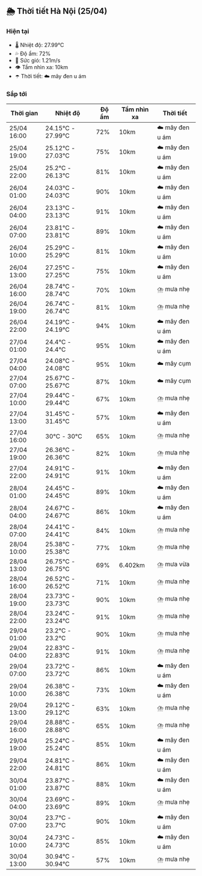 ## 🌦️ Thời tiết Hà Nội (25/04)

### Hiện tại

- 🌡️ Nhiệt độ: 27.99℃
- 💦 Độ ẩm: 72%
- 💨 Sức gió: 1.21m/s
- 👁️ Tầm nhìn xa: 10km
- ☂️ Thời tiết: ☁️ mây đen u ám

### Sắp tới

| Thời gian | Nhiệt độ | Độ ẩm | Tầm nhìn xa | Thời tiết |
| --- | --- | --- | --- | --- |
| 25/04 16:00 | 24.15℃ - 27.99℃ | 72% | 10km | ☁️ mây đen u ám |
| 25/04 19:00 | 25.12℃ - 27.03℃ | 75% | 10km | ☁️ mây đen u ám |
| 25/04 22:00 | 25.2℃ - 26.13℃ | 81% | 10km | ☁️ mây đen u ám |
| 26/04 01:00 | 24.03℃ - 24.03℃ | 90% | 10km | ☁️ mây đen u ám |
| 26/04 04:00 | 23.13℃ - 23.13℃ | 91% | 10km | ☁️ mây đen u ám |
| 26/04 07:00 | 23.81℃ - 23.81℃ | 89% | 10km | ☁️ mây đen u ám |
| 26/04 10:00 | 25.29℃ - 25.29℃ | 81% | 10km | ☁️ mây đen u ám |
| 26/04 13:00 | 27.25℃ - 27.25℃ | 75% | 10km | ☁️ mây đen u ám |
| 26/04 16:00 | 28.74℃ - 28.74℃ | 70% | 10km | ⛈️ mưa nhẹ |
| 26/04 19:00 | 26.74℃ - 26.74℃ | 81% | 10km | ⛈️ mưa nhẹ |
| 26/04 22:00 | 24.19℃ - 24.19℃ | 94% | 10km | ☁️ mây đen u ám |
| 27/04 01:00 | 24.4℃ - 24.4℃ | 95% | 10km | ☁️ mây đen u ám |
| 27/04 04:00 | 24.08℃ - 24.08℃ | 95% | 10km | ☁️ mây cụm |
| 27/04 07:00 | 25.67℃ - 25.67℃ | 87% | 10km | ☁️ mây cụm |
| 27/04 10:00 | 29.44℃ - 29.44℃ | 67% | 10km | ⛈️ mưa nhẹ |
| 27/04 13:00 | 31.45℃ - 31.45℃ | 57% | 10km | ☁️ mây đen u ám |
| 27/04 16:00 | 30℃ - 30℃ | 65% | 10km | ⛈️ mưa nhẹ |
| 27/04 19:00 | 26.36℃ - 26.36℃ | 82% | 10km | ⛈️ mưa nhẹ |
| 27/04 22:00 | 24.91℃ - 24.91℃ | 91% | 10km | ☁️ mây đen u ám |
| 28/04 01:00 | 24.45℃ - 24.45℃ | 89% | 10km | ☁️ mây đen u ám |
| 28/04 04:00 | 24.67℃ - 24.67℃ | 86% | 10km | ☁️ mây đen u ám |
| 28/04 07:00 | 24.41℃ - 24.41℃ | 84% | 10km | ⛈️ mưa nhẹ |
| 28/04 10:00 | 25.38℃ - 25.38℃ | 77% | 10km | ⛈️ mưa nhẹ |
| 28/04 13:00 | 26.75℃ - 26.75℃ | 69% | 6.402km | ⛈️ mưa vừa |
| 28/04 16:00 | 26.52℃ - 26.52℃ | 71% | 10km | ⛈️ mưa nhẹ |
| 28/04 19:00 | 23.73℃ - 23.73℃ | 90% | 10km | ⛈️ mưa nhẹ |
| 28/04 22:00 | 23.24℃ - 23.24℃ | 91% | 10km | ⛈️ mưa nhẹ |
| 29/04 01:00 | 23.2℃ - 23.2℃ | 90% | 10km | ⛈️ mưa nhẹ |
| 29/04 04:00 | 22.83℃ - 22.83℃ | 91% | 10km | ⛈️ mưa nhẹ |
| 29/04 07:00 | 23.72℃ - 23.72℃ | 86% | 10km | ☁️ mây đen u ám |
| 29/04 10:00 | 26.38℃ - 26.38℃ | 73% | 10km | ☁️ mây đen u ám |
| 29/04 13:00 | 29.12℃ - 29.12℃ | 63% | 10km | ⛈️ mưa nhẹ |
| 29/04 16:00 | 28.88℃ - 28.88℃ | 65% | 10km | ⛈️ mưa nhẹ |
| 29/04 19:00 | 25.24℃ - 25.24℃ | 85% | 10km | ☁️ mây đen u ám |
| 29/04 22:00 | 24.81℃ - 24.81℃ | 86% | 10km | ☁️ mây đen u ám |
| 30/04 01:00 | 23.87℃ - 23.87℃ | 88% | 10km | ☁️ mây đen u ám |
| 30/04 04:00 | 23.69℃ - 23.69℃ | 89% | 10km | ⛈️ mưa nhẹ |
| 30/04 07:00 | 23.7℃ - 23.7℃ | 90% | 10km | ☁️ mây đen u ám |
| 30/04 10:00 | 24.73℃ - 24.73℃ | 85% | 10km | ☁️ mây đen u ám |
| 30/04 13:00 | 30.94℃ - 30.94℃ | 57% | 10km | ⛈️ mưa nhẹ |
